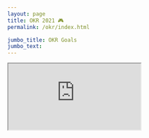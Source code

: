```yaml
---
layout: page
title: OKR 2021 🎮
permalink: /okr/index.html

jumbo_title: OKR Goals
jumbo_text:
---
```


<iframe src="https://docs.google.com/spreadsheets/d/e/2PACX-1vQmKFlwozfJNQwNHhDj_3kOniBrYSFm_sIOP-Nt_em4Hdr90P3s9LA8pmqHBld8pSsmlDhNWav1HkRs/pubhtml?gid=0&amp;single=true&amp;widget=true&amp;headers=false"></iframe>
